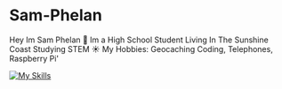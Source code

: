 # Sam-Phelan




Hey Im Sam Phelan 👋
Im a High School Student Living In The Sunshine Coast Studying STEM ☀️
My Hobbies: Geocaching Coding, Telephones, Raspberry Pi'

[![My Skills](https://skillicons.dev/icons?i=discord,robloxstudio,arduino,raspberrypi,windows,wordpress,ps,ubuntu,vscode)](https://skillicons.dev)

